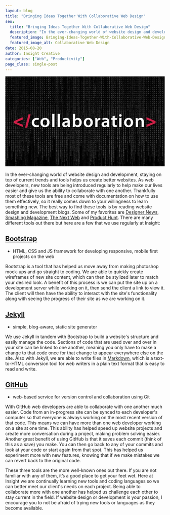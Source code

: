 ```yaml
---
layout: blog
title: "Bringing Ideas Together With Collaborative Web Design"
seo:
  title: "Bringing Ideas Together With Collaborative Web Design"
  description: "In the ever-changing world of website design and development, staying on top of current trends and tools helps us create better websites."
  featured_image: Bringing-Ideas-Together-With-Collaborative-Web-Design.jpg
  featured_image_alt: Collaborative Web Design
date: 2015-08-20
author: Insight Creative
categories: ["Web", "Productivity"]
page_class: single-post
---
```


![Collaborative Web Design](Bringing-Ideas-Together-With-Collaborative-Web-Design.jpg)

In the ever-changing world of website design and development, staying on top of current trends and tools helps us create better websites. As web developers, new tools are being introduced regularly to help make our lives easier and give us the ability to collaborate with one another. Thankfully most of these tools are free and come with documentation on how to use them effectively, so it really comes down to your willingness to learn something new. The best way to find these tools is by reading website design and development blogs. Some of my favorites are <a href="https://www.designernews.co" target="_blank" rel="noopener noreferrer">Designer News</a>, <a href="http://www.smashingmagazine.com" target="_blank" rel="noopener noreferrer">Smashing Magazine</a>, <a href="http://thenextweb.com" target="_blank" rel="noopener noreferrer">The Next Web</a> and <a href="http://www.producthunt.com" target="_blank" rel="noopener noreferrer">Product Hunt</a>. There are many different tools out there but here are a few that we use regularly at Insight:

## <a href="http://getbootstrap.com" target="_blank" rel="noopener noreferrer">Bootstrap</a>

- HTML, CSS and JS framework for developing responsive, mobile first projects on the web

Bootstrap is a tool that has helped us move away from making photoshop mock-ups and go straight to coding. We are able to quickly create wireframes of new site content, which can then be stylized later to match your desired look. A benefit of this process is we can put the site up on a development server while working on it, then send the client a link to view it. The client will then have the ability to interact with the site's functionality along with seeing the progress of their site as we are working on it.

## <a href="http://jekyllrb.com" target="_blank" rel="noopener noreferrer">Jekyll</a>

- simple, blog-aware, static site generator

We use Jekyll in tandem with Bootstrap to build a website's structure and easily manage the code. Sections of code that are used over and over in your site can be linked to one another, meaning you only have to make a change to that code once for that change to appear everywhere else on the site. Also with Jekyll, we are able to write files in <a href="http://daringfireball.net/projects/markdown/" target="_blank" rel="noopener noreferrer">Markdown</a>, which is a text-to-HTML conversion tool for web writers in a plain text format that is easy to read and write.

## <a href="https://github.com" target="_blank" rel="noopener noreferrer">GitHub</a>

- web-based service for version control and collaboration using Git

With GitHub web developers are able to collaborate with one another much easier. Code from an in-progress site can be synced to each developer's computer so that everyone is always working on the most recent version of that code. This means we can have more than one web developer working on a site at one time. This ability has helped speed up website projects and create more conversation during a project, making problem solving easier. Another great benefit of using GitHub is that it saves each commit (think of this as a save) you make. You can then go back to any of your commits and look at your code or start again from that spot. This has helped us experiment more with new features, knowing that if we make mistakes we can revert back to the original code.

These three tools are the more well-known ones out there. If you are not familiar with any of them, it’s a good place to get your feet wet. Here at Insight we are continually learning new tools and coding languages so we can better meet our client's needs on each project. Being able to collaborate more with one another has helped us challenge each other to stay current in the field. If website design or development is your passion, I encourage you to not be afraid of trying new tools or languages as they become available.
